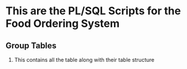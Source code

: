 # This are the PL/SQL Scripts for the Food Ordering System

<h2>Group Tables</h2>
<ol>
    <li>This contains all the table along with their table structure</li>
</ol>